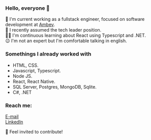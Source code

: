 ### Hello, everyone 👋

 🔧 I'm current working as a fullstack engineer, focused on software development at <a href="https://www.ambevtech.com.br//">Ambev</a>.  
 🎩 I recently assumed the tech leader position.  
 👨‍💻 I'm continuous learning about React using Typescript and .NET.   
 😉 I'm not an expert but I'm comfortable talking in english.   
  
### Somethings I already worked with
- HTML, CSS.
- Javascript, Typescript.
- Node JS. 
- React, React Native.
- SQL Server, Postgres, MongoDB, Sqlite.
- C#, .NET

### Reach me: 
 <a href="jerry.castro96@outlook.com"> E-mail </a>  
 <a href="https://www.linkedin.com/in/jerry-macedo-castro/"> LinkedIn </a>   
 
 🤘 Feel invited to contribute! 

<!--
**JerryMacedoCastro/JerryMacedoCastro** is a ✨ _special_ ✨ repository because its `README.md` (this file) appears on your GitHub profile.
